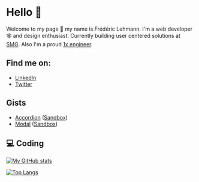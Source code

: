# Hello 👋

Welcome to my page :open_hands: my name is Frédéric Lehmann. I'm a web developer :spider_web: and design enthusiast. Currently building user centered solutions at [SMG](https://swissmarketplace.group/). Also I'm a proud [1x engineer](https://1x.engineer/).

## Find me on:

- [LinkedIn](https://www.linkedin.com/in/frederic-lehmann/)
- [Twitter](https://twitter.com/OneBugMan)

## Gists

- [Accordion](https://gist.github.com/FrediLehmann/39c4ac93709e4e2b155426574b878101) ([Sandbox](https://codesandbox.io/s/html-css-accordion-4j4q7m))
- [Modal](https://gist.github.com/FrediLehmann/563677d0b962ced44f713f777f854df0) ([Sandbox](https://codesandbox.io/s/html-css-modal-uy716x))

## :computer: Coding

[![My GitHub stats](https://github-readme-stats.vercel.app/api?username=FrediLehmann&show_icons=true&count_private=true)](https://github.com/anuraghazra/github-readme-stats)

[![Top Langs](https://github-readme-stats.vercel.app/api/top-langs/?username=FrediLehmann&layout=compact&count_private=true)](https://github.com/anuraghazra/github-readme-stats)

<!--
**FrediLehmann/FrediLehmann** is a ✨ _special_ ✨ repository because its `README.md` (this file) appears on your GitHub profile.

Here are some ideas to get you started:

- 🔭 I’m currently working on ...
- 🌱 I’m currently learning ...
- 👯 I’m looking to collaborate on ...
- 🤔 I’m looking for help with ...
- 💬 Ask me about ...
- 📫 How to reach me: ...
- 😄 Pronouns: ...
- ⚡ Fun fact: ...
-->
